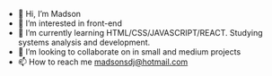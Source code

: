 - 👋 Hi, I’m Madson
- 👀 I’m interested in front-end
- 🌱 I’m currently learning HTML/CSS/JAVASCRIPT/REACT. Studying systems analysis and development.
- 💞️ I’m looking to collaborate on 
in small and medium projects
- 📫 How to reach me madsonsdj@hotmail.com

<!---
madson10/madson10 is a ✨ special ✨ repository because its `README.md` (this file) appears on your GitHub profile.
You can click the Preview link to take a look at your changes.
--->
